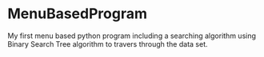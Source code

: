 # MenuBasedProgram
 My first menu based python program including a searching algorithm using Binary Search Tree algorithm to travers through the data set.
